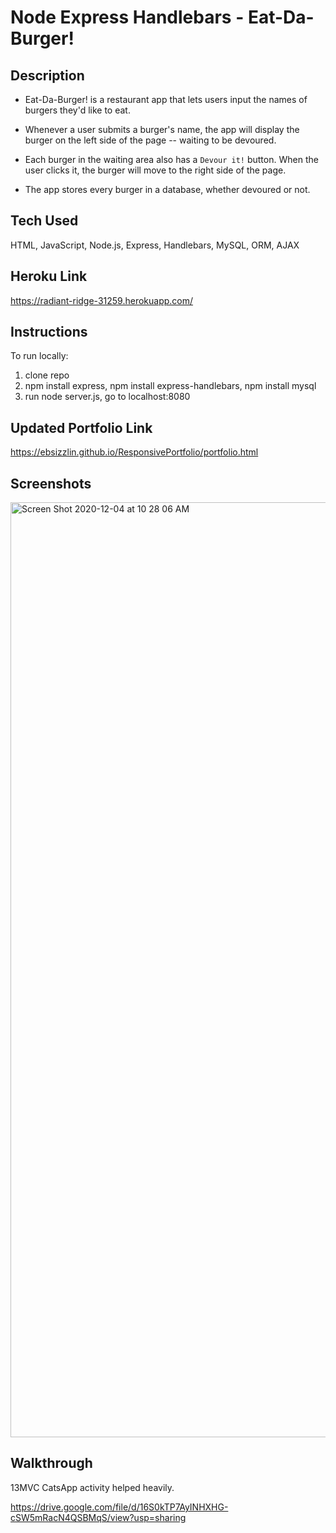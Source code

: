 # Node Express Handlebars - Eat-Da-Burger!

## Description

- Eat-Da-Burger! is a restaurant app that lets users input the names of burgers they'd like to eat.

- Whenever a user submits a burger's name, the app will display the burger on the left side of the page -- waiting to be devoured.

- Each burger in the waiting area also has a `Devour it!` button. When the user clicks it, the burger will move to the right side of the page.

- The app stores every burger in a database, whether devoured or not.

## Tech Used

HTML, JavaScript, Node.js, Express, Handlebars, MySQL, ORM, AJAX

## Heroku Link

https://radiant-ridge-31259.herokuapp.com/

## Instructions

To run locally:

1. clone repo
2. npm install express, npm install express-handlebars, npm install mysql
3. run node server.js, go to localhost:8080

<!-- works locally, having trouble getting heroku database functioning -->

## Updated Portfolio Link

https://ebsizzlin.github.io/ResponsivePortfolio/portfolio.html

## Screenshots

<img width="1496" alt="Screen Shot 2020-12-04 at 10 28 06 AM" src="https://user-images.githubusercontent.com/70185995/101181950-7df29980-361b-11eb-84b2-28e809258519.png">

## Walkthrough

13MVC CatsApp activity helped heavily.

https://drive.google.com/file/d/16S0kTP7AyINHXHG-cSW5mRacN4QSBMqS/view?usp=sharing
